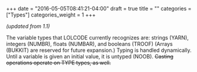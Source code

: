 +++
date = "2016-05-05T08:41:21-04:00"
draft = true
title = ""
categories = ["Types"]
categories_weight = 1
+++

_(updated from 1.1)_

The variable types that LOLCODE currently recognizes are: strings (YARN), integers (NUMBR), floats (NUMBAR), and booleans (TROOF) (Arrays (BUKKIT) are reserved for future expansion.) Typing is handled dynamically. Until a variable is given an initial value, it is untyped (NOOB). <del>Casting operations operate on TYPE types, as well.</del>
